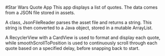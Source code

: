 #Star Wars Quote App
This app displays a list of quotes. The data comes from a JSON file stored in assets.

A class, JsonFileReader parses the asset file and returns a string. This string is then
converted to a Java object, stored in a mutable ArrayList.

A RecyclerView with a CardView is used to format and display each quote, while
smoothScrollToPosition is used to continuously scroll through each quote based
on a specified delay, before snapping back to start.
